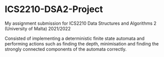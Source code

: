 # ICS2210-DSA2-Project

My assignment submission for ICS2210 Data Structures and Algorithms 2 (University of Malta) 2021/2022

Consisted of implementing a deterministic finite state automata and performing actions such as finding the depth, minimisation and finding the strongly connected components of the automata correctly.
